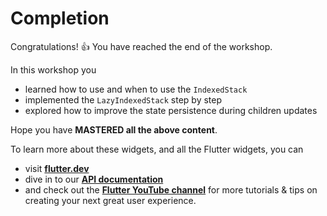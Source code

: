 # Completion

Congratulations! 👍 You have reached the end of the workshop.

In this workshop you

- learned how to use and when to use the `IndexedStack`
- implemented the `LazyIndexedStack` step by step
- explored how to improve the state persistence during children updates

Hope you have **MASTERED all the above content**.

To learn more about these widgets, and all the Flutter widgets, you can
- visit **[flutter.dev](https://flutter.dev/)**
- dive in to our **[API documentation](https://api.flutter.dev/)**
- and check out the
  **[Flutter YouTube channel](https://www.youtube.com/channel/UCwXdFgeE9KYzlDdR7TG9cMw)**
  for more tutorials & tips on creating your next great user experience.